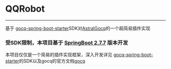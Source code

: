 # QQRobot

---

基于 [gocq-spring-boot-starter](https://github.com/NKDark/gocq-spring-boot-starter)SDK对[AstralGocq](https://github.com/ProtocolScience/AstralGocq)的一个超简易插件实现

### 受SDK限制，本项目基于 [SpringBoot 2.7.7](https://github.com/spring-projects/spring-boot/tree/v2.7.7) 版本开发

本项目仅仅是一个简易的插件实现框架，深入开发详见 [gocq-spring-boot-starter](https://github.com/NKDark/gocq-spring-boot-starter)的SDK以及gocq的官方文档[gocq](https://docs.go-cqhttp.org/)

